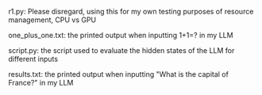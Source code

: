 r1.py: Please disregard, using this for my own testing purposes of resource management, CPU vs GPU

one_plus_one.txt: the printed output when inputting 1+1=? in my LLM

script.py: the script used to evaluate the hidden states of the LLM for different inputs

results.txt: the printed output when inputting "What is the capital of France?" in my LLM
